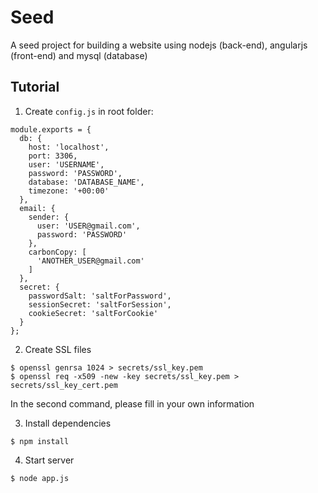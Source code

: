 # Seed
A seed project for building a website using nodejs (back-end), angularjs (front-end) and mysql (database)  
  

## Tutorial

1. Create `config.js` in root folder:  

  ```
  module.exports = {
    db: {
      host: 'localhost',
      port: 3306,
      user: 'USERNAME',
      password: 'PASSWORD',
      database: 'DATABASE_NAME',
      timezone: '+00:00'
    },
    email: {
      sender: {
        user: 'USER@gmail.com',
        password: 'PASSWORD'
      },
      carbonCopy: [
        'ANOTHER_USER@gmail.com'
      ]
    },
    secret: {
      passwordSalt: 'saltForPassword',
      sessionSecret: 'saltForSession',
      cookieSecret: 'saltForCookie'
    }
  };
  ```

2. Create SSL files  

  ```
  $ openssl genrsa 1024 > secrets/ssl_key.pem
  $ openssl req -x509 -new -key secrets/ssl_key.pem > secrets/ssl_key_cert.pem
  ```
  In the second command, please fill in your own information

3. Install dependencies  

  ```
  $ npm install
  ```

4. Start server  

  ```
  $ node app.js
  ```
